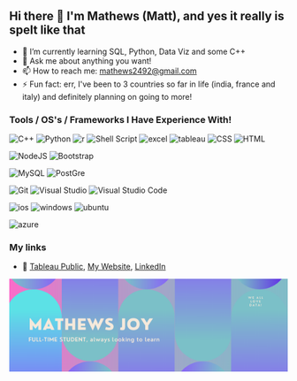 ## Hi there 👋 I'm Mathews (Matt), and yes it really is spelt like that

- 🌱 I’m currently learning SQL, Python, Data Viz and some C++
- 💬 Ask me about anything you want!
- 📫 How to reach me: mathews2492@gmail.com
- ⚡ Fun fact: err, I've been to 3 countries so far in life (india, france and italy) and definitely planning on going to more!

### Tools / OS's / Frameworks I Have Experience With!
<img alt="C++" src="https://img.shields.io/badge/C%2B%2B-00599C?style=flat-square&logo=c%2B%2B&logoColor=white" />  <img alt="Python" src="https://img.shields.io/badge/Python-3776AB?style=flat-square&logo=python&logoColor=white" /> <img alt="r" src="https://img.shields.io/badge/R-276DC3?style=flat-square&logo=r&logoColor=white"/> <img alt="Shell Script" src="https://img.shields.io/badge/Shell_Script-121011?style=flat-square&logo=gnu-bash&logoColor=white" /> <img alt="excel" src="https://img.shields.io/badge/Microsoft_Excel-217346?style=flat-square&logo=microsoft-excel&logoColor=white" /> <img alt="tableau" src="https://img.shields.io/badge/Tableau-E95420?style=flat-square&logo=tableau&logoColor=white" /> <img alt="CSS" src="https://img.shields.io/badge/HTML5-E34F26?style=flat-square&logo=html5&logoColor=white"/> <img alt="HTML" src="https://img.shields.io/badge/CSS3-1572B6?style=flat-square&logo=css3&logoColor=white">

<img alt="NodeJS" src="https://img.shields.io/badge/Node.js-339933?style=flat-square&logo=nodedotjs&logoColor=white" /> <img alt="Bootstrap" src="https://img.shields.io/badge/Bootstrap-563D7C?style=flat-square&logo=bootstrap&logoColor=white" />

<img alt="MySQL" src="https://img.shields.io/badge/MySQL-00000F?style=flat-square&logo=mysql&logoColor=white" /> <img alt="PostGre" src="https://img.shields.io/badge/PostGreSQL-07405E?style=flat-square&logo=postgresql&logoColor=white" />

<img alt="Git" src="https://img.shields.io/badge/Git-F05032?style=flat-square&logo=git&logoColor=white" /> <img alt="Visual Studio" src="https://img.shields.io/badge/Visual_Studio-5C2D91?style=flat-square&logo=visual%20studio&logoColor=white" /> <img alt="Visual Studio Code" src="https://img.shields.io/badge/Visual_Studio_Code-0078D4?style=flat-square&logo=visual%20studio%20code&logoColor=white" />

<img alt="ios" src="https://img.shields.io/badge/iOS-000000?style=flat-square&logo=ios&logoColor=white"/> <img alt="windows" src="https://img.shields.io/badge/Windows-0078D6?style=flat-square&logo=windows&logoColor=white"/> <img alt="ubuntu" src="https://img.shields.io/badge/Ubuntu-E95420?style=flat-square&logo=ubuntu&logoColor=white"/>

<img alt="azure" src="https://img.shields.io/badge/Microsoft_Azure-0089D6?style=flat-square&logo=microsoft-azure&logoColor=white" />

### My links

- 🌟 [Tableau Public](https://public.tableau.com/app/profile/mathews.joy), [My Website](https://mathewsjoy.herokuapp.com/index), [LinkedIn](https://www.linkedin.com/in/mathews-joy/)

<img src="images/mj.png">
